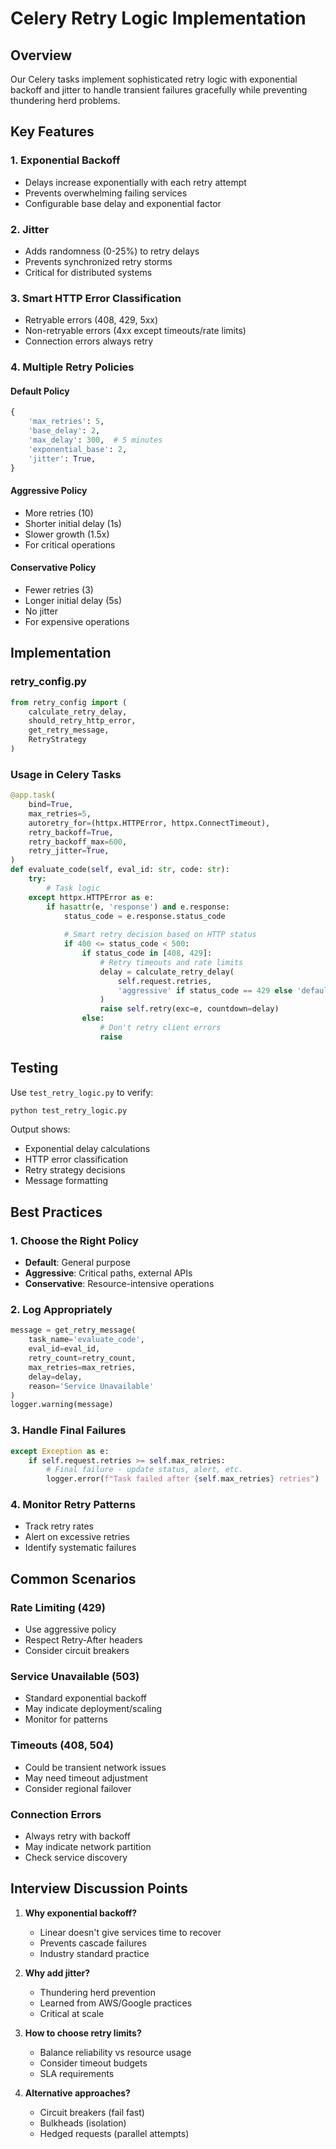 # Celery Retry Logic Implementation

## Overview

Our Celery tasks implement sophisticated retry logic with exponential backoff and jitter to handle transient failures gracefully while preventing thundering herd problems.

## Key Features

### 1. Exponential Backoff
- Delays increase exponentially with each retry attempt
- Prevents overwhelming failing services
- Configurable base delay and exponential factor

### 2. Jitter
- Adds randomness (0-25%) to retry delays
- Prevents synchronized retry storms
- Critical for distributed systems

### 3. Smart HTTP Error Classification
- Retryable errors (408, 429, 5xx)
- Non-retryable errors (4xx except timeouts/rate limits)
- Connection errors always retry

### 4. Multiple Retry Policies

#### Default Policy
```python
{
    'max_retries': 5,
    'base_delay': 2,
    'max_delay': 300,  # 5 minutes
    'exponential_base': 2,
    'jitter': True,
}
```

#### Aggressive Policy
- More retries (10)
- Shorter initial delay (1s)
- Slower growth (1.5x)
- For critical operations

#### Conservative Policy
- Fewer retries (3)
- Longer initial delay (5s)
- No jitter
- For expensive operations

## Implementation

### retry_config.py
```python
from retry_config import (
    calculate_retry_delay,
    should_retry_http_error,
    get_retry_message,
    RetryStrategy
)
```

### Usage in Celery Tasks
```python
@app.task(
    bind=True,
    max_retries=5,
    autoretry_for=(httpx.HTTPError, httpx.ConnectTimeout),
    retry_backoff=True,
    retry_backoff_max=600,
    retry_jitter=True,
)
def evaluate_code(self, eval_id: str, code: str):
    try:
        # Task logic
    except httpx.HTTPError as e:
        if hasattr(e, 'response') and e.response:
            status_code = e.response.status_code
            
            # Smart retry decision based on HTTP status
            if 400 <= status_code < 500:
                if status_code in [408, 429]:
                    # Retry timeouts and rate limits
                    delay = calculate_retry_delay(
                        self.request.retries,
                        'aggressive' if status_code == 429 else 'default'
                    )
                    raise self.retry(exc=e, countdown=delay)
                else:
                    # Don't retry client errors
                    raise
```

## Testing

Use `test_retry_logic.py` to verify:
```bash
python test_retry_logic.py
```

Output shows:
- Exponential delay calculations
- HTTP error classification
- Retry strategy decisions
- Message formatting

## Best Practices

### 1. Choose the Right Policy
- **Default**: General purpose
- **Aggressive**: Critical paths, external APIs
- **Conservative**: Resource-intensive operations

### 2. Log Appropriately
```python
message = get_retry_message(
    task_name='evaluate_code',
    eval_id=eval_id,
    retry_count=retry_count,
    max_retries=max_retries,
    delay=delay,
    reason='Service Unavailable'
)
logger.warning(message)
```

### 3. Handle Final Failures
```python
except Exception as e:
    if self.request.retries >= self.max_retries:
        # Final failure - update status, alert, etc.
        logger.error(f"Task failed after {self.max_retries} retries")
```

### 4. Monitor Retry Patterns
- Track retry rates
- Alert on excessive retries
- Identify systematic failures

## Common Scenarios

### Rate Limiting (429)
- Use aggressive policy
- Respect Retry-After headers
- Consider circuit breakers

### Service Unavailable (503)
- Standard exponential backoff
- May indicate deployment/scaling
- Monitor for patterns

### Timeouts (408, 504)
- Could be transient network issues
- May need timeout adjustment
- Consider regional failover

### Connection Errors
- Always retry with backoff
- May indicate network partition
- Check service discovery

## Interview Discussion Points

1. **Why exponential backoff?**
   - Linear doesn't give services time to recover
   - Prevents cascade failures
   - Industry standard practice

2. **Why add jitter?**
   - Thundering herd prevention
   - Learned from AWS/Google practices
   - Critical at scale

3. **How to choose retry limits?**
   - Balance reliability vs resource usage
   - Consider timeout budgets
   - SLA requirements

4. **Alternative approaches?**
   - Circuit breakers (fail fast)
   - Bulkheads (isolation)
   - Hedged requests (parallel attempts)